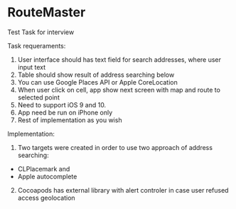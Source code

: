 # RouteMaster
Test Task for interview

Task requeraments:
1. User interface should has text field for search addresses, where user input text 
2. Table should show result of address searching below
3. You can use Google Places API or Apple CoreLocation
4. When user click on cell, app show next screen with map and route to selected point
5. Need to support iOS 9 and 10.
6. App need be run on iPhone only
7. Rest of implementation as you wish

Implementation:
1. Two targets were created in order to use two approach of address searching: 
  - CLPlacemark and 
  - Apple autocomplete
2. Cocoapods has external library with alert controler in case user refused access geolocation
